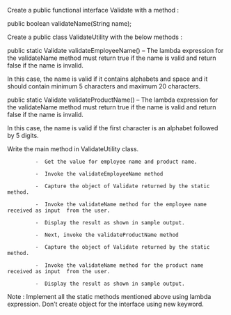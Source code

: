 Create a public functional interface Validate with  a method :

public boolean validateName(String name);

Create a public class ValidateUtility with the below methods :

public static Validate validateEmployeeName() – The lambda expression  for the validateName  method must return true if the name is valid and return false if the name is invalid. 

In this case, the name is valid if it contains alphabets and space and it should contain minimum 5 characters and maximum 20 characters.

public static Validate validateProductName() – The lambda expression  for the validateName  method must return true if the name is valid and return false if the name is invalid. 

In this case, the name is valid if the first character is an alphabet followed by 5 digits.

Write the main method in ValidateUtility  class.

             -  Get the value for employee name and product name. 

             -  Invoke the validateEmployeeName method

             -  Capture the object of Validate returned by the static method.

             -  Invoke the validateName method for the employee name received as input  from the user.

             -  Display the result as shown in sample output. 

             -  Next, invoke the validateProductName method

             -  Capture the object of Validate returned by the static method.

             -  Invoke the validateName method for the product name received as input  from the user.

             -  Display the result as shown in sample output. 

Note  :  Implement all the static methods mentioned above using lambda expression.  Don’t create object for the interface using new keyword.